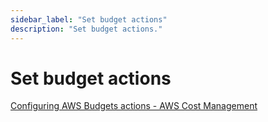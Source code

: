 ```yaml
---
sidebar_label: "Set budget actions"
description: "Set budget actions."
---
```


# Set budget actions

[Configuring AWS Budgets actions - AWS Cost Management](https://docs.aws.amazon.com/cost-management/latest/userguide/budgets-controls.html)
